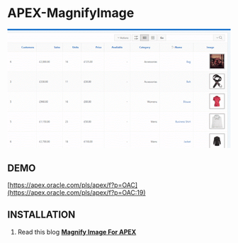# APEX-MagnifyImage
![](https://github.com/Saeed-Hassanpour/APEX-MagnifyImage/blob/master/Magnify-Report.gif)

## DEMO ##

[https://apex.oracle.com/pls/apex/f?p=OAC](https://apex.oracle.com/pls/apex/f?p=OAC:19)


## INSTALLATION ##

1. Read this blog **[Magnify Image For APEX](https://saeedhassanpour.blogspot.com/2018/12/magnify-image-for-apex.html)**
